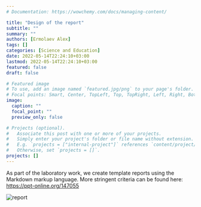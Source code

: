 ```yaml
---
# Documentation: https://wowchemy.com/docs/managing-content/

title: "Design of the report"
subtitle: ""
summary: ""
authors: [Ermolaev Alex]
tags: []
categories: [Science and Education]
date: 2022-05-14T22:24:10+03:00
lastmod: 2022-05-14T22:24:10+03:00
featured: false
draft: false

# Featured image
# To use, add an image named `featured.jpg/png` to your page's folder.
# Focal points: Smart, Center, TopLeft, Top, TopRight, Left, Right, BottomLeft, Bottom, BottomRight.
image:
  caption: ""
  focal_point: ""
  preview_only: false

# Projects (optional).
#   Associate this post with one or more of your projects.
#   Simply enter your project's folder or file name without extension.
#   E.g. `projects = ["internal-project"]` references `content/project/deep-learning/index.md`.
#   Otherwise, set `projects = []`.
projects: []
---
```

As part of the laboratory work, we create template reports using the Markdown markup language. More stringent criteria can be found here: https://ppt-online.org/147055

![report](https://forum.xumuk.ru/uploads/monthly_2018_11/IMG_20181104_174759.jpg.0f1e18199231562fa43bedc33d401ae3.jpg)
